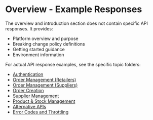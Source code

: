 # Overview - Example Responses

The overview and introduction section does not contain specific API responses. It provides:

- Platform overview and purpose
- Breaking change policy definitions
- Getting started guidance
- Environment information

For actual API response examples, see the specific topic folders:

- [Authentication](../authentication/authentication-example-responses.md)
- [Order Management (Retailers)](../order-management-retailers/order-management-retailers-example-responses.md)
- [Order Management (Suppliers)](../order-management-suppliers/order-management-suppliers-example-responses.md)
- [Order Creation](../order-creation/order-creation-example-responses.md)
- [Supplier Management](../supplier-management/supplier-management-example-responses.md)
- [Product & Stock Management](../product-and-stock-management/product-and-stock-management-example-responses.md)
- [Alternative APIs](../alternative-apis/alternative-apis-example-responses.md)
- [Error Codes and Throttling](../error-codes-and-throttling/error-codes-and-throttling-example-responses.md)
